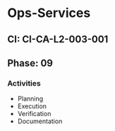 # Ops-Services

## CI: CI-CA-L2-003-001
## Phase: 09

### Activities
- Planning
- Execution
- Verification
- Documentation
